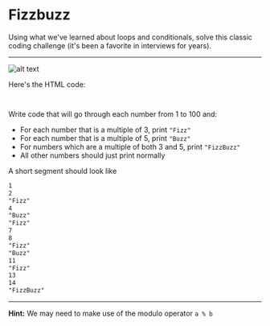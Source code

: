 <h1>Fizzbuzz</h1>

<p>Using what we've learned about loops and conditionals, solve this classic coding challenge (it's been a favorite in interviews for years).</p>

<hr>

![alt text](https://github.com/alirabah93/Coding-Dojo/blob/master/WEB-FUNDAMENTALS/Week1/Day1/Registration-From/wireframe.jpg?raw=true)

<p>
Here's the HTML code:
</p>
<img src=""/>

<p></p>
<img src=""/>

<p>Write code that will go through each number from 1 to 100 and:</p>

<ul>
    <li>For each number that is a multiple of 3, print <code>"Fizz"</code></li>
    <li>For each number that is a multiple of 5, print <code>"Buzz"</code></li>
    <li>For numbers which are a multiple of both 3 and 5, print <code>"FizzBuzz"</code></li>
    <li>All other numbers should just print normally</li>
</ul>


<p>A short segment should look like</p>

```html
1
2
"Fizz"
4
"Buzz"
"Fizz"
7
8
"Fizz"
"Buzz"
11
"Fizz"
13
14
"FizzBuzz"
```
<hr>
<p><strong>Hint:</strong> We may need to make use of the modulo operator <code>a % b</code></p>
